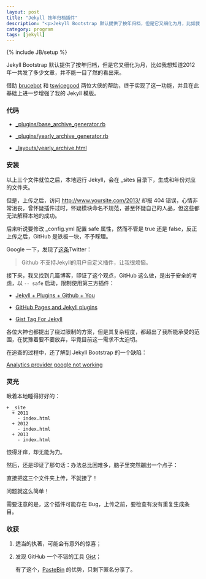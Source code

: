 ```yaml
---
layout: post
title: "Jekyll 按年归档插件"
description: "<p>Jekyll Bootstrap 默认提供了按年归档，但是它又细化为月，比如我想知道2012年一共发了多少文章，并不能一目了然的看出来。</p><p>借助 <a href='https://github.com/brucebot/brucebot.com.site'>brucebot</a> 和 <a href='https://github.com/tswicegood/tswicegood-jekyll-extensions'>tswicegood</a> 两位大侠的帮助，终于实现了这一功能，并且在此基础上进一步增强了我的 Jekyll 模版。</p>"
category: program
tags: [jekyll]
---
```

{% include JB/setup %}

Jekyll Bootstrap 默认提供了按年归档，但是它又细化为月，比如我想知道2012年一共发了多少文章，并不能一目了然的看出来。

借助 [brucebot](https://github.com/brucebot/brucebot.com.site) 和 [tswicegood](https://github.com/tswicegood/tswicegood-jekyll-extensions) 两位大侠的帮助，终于实现了这一功能，并且在此基础上进一步增强了我的 Jekyll 模版。

### 代码

- [_plugins/base_archive_generator.rb](https://github.com/tswicegood/tswicegood-jekyll-extensions/blob/master/_plugins/base_archive_generator.rb)

- [_plugins/yearly_archive_generator.rb](https://github.com/tswicegood/tswicegood-jekyll-extensions/blob/master/_plugins/yearly_archive_generator.rb)

- [_layouts/yearly_archive.html](https://github.com/brucebot/brucebot.com.site/blob/master/_layouts/yearly_archive.html)

### 安装

以上三个文件就位之后，本地运行 Jekyll，会在 _sites 目录下，生成和年份对应的文件夹。

但是，上传之后，访问 http://www.yoursite.com/2013/ 却报 404 错误，心情非常沮丧，曾怀疑插件过时，怀疑模块命名不规范，甚至怀疑自己的人品，但这些都无法解释本地的成功。

后来听说要修改 _config.yml 配置 safe 属性，然而不管是 true 还是 false，反正上传之后，GitHub 是铁板一块，不予睬理。

Google 一下，发现了[这条](https://twitter.com/Dingpeixuan/statuses/295575521960525824)Twitter：

>Github 不支持Jekyll的用户自定义插件，让我很烦恼。

接下来，我又找到几篇博客，印证了这个观点，GitHub 这么做，是出于安全的考虑，以 `-- safe` 启动，限制使用第三方插件：

- [Jekyll + Plugins + Github + You](http://charliepark.org/jekyll-with-plugins/)

- [GitHub Pages and Jekyll plugins](http://arademaker.github.io/blog/2011/12/01/github-pages-jekyll-plugins.html)

- [Gist Tag For Jekyll](http://hackfisher.info/blog/2012/03/gist-tag-for-jekyll/)

各位大神也都提出了绕过限制的方案，但是其复杂程度，都超出了我所能承受的范围，在犹豫着要不要放弃，毕竟目前这一需求不太迫切。

在追查的过程中，还了解到 Jekyll Bootstrap 的一个缺陷：

[Analytics provider google not working](https://github.com/plusjade/jekyll-bootstrap/issues/53)

### 灵光

瞅着本地睡得好好的：

```
+ _site
  + 2011
    - index.html
  + 2012
    - index.html
  + 2013
    - index.html
```

恨得牙痒，却无能为力。

然后，还是印证了那句话：办法总比困难多，脑子里突然蹦出一个点子：

直接把这三个文件夹上传，不就接了！

问题就这么简单！

需要注意的是，这个插件可能存在 Bug，上传之前，要检查有没有重复生成条目。

### 收获

1. 适当的执著，可能会有意外的惊喜；

2. 发现 GitHub 一个不错的工具 [Gist](https://gist.github.com/chenzixin/5429063)；

	有了这个，[PasteBin](http://www.chenzixin.com/program/2013/03/24/found-pastebin/) 的优势，只剩下匿名分享了。









